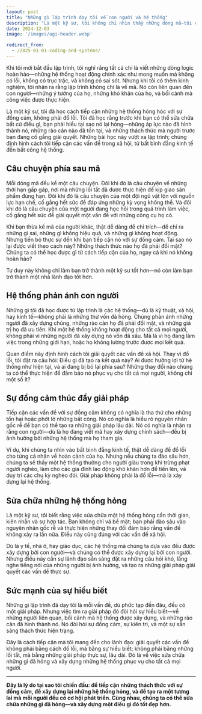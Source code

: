 ```yaml
---
layout: post
title: "Những gì lập trình dạy tôi về con người và hệ thống"
description: "Là một kỹ sư, tôi không chỉ nhìn thấy những dòng mã—tôi cố gắng hiểu bối cảnh: thời hạn, văn hóa và những thách thức của người đã viết nó. Quan điểm này định hình cách tôi giải quyết các vấn đề trong xã hội—với sự đồng cảm, không phải đổ lỗi, và tập trung vào việc sửa chữa những hệ thống hỏng hóc."
date: 2024-12-03
image: '/images/agi-header.webp'

redirect_from:
  - /2025-01-01-coding-and-systems/
---
```


Khi tôi mới bắt đầu lập trình, tôi nghĩ rằng tất cả chỉ là viết những dòng logic hoàn hảo—những hệ thống hoạt động chính xác như mong muốn mà không có lỗi, không có trục trặc, và không có sai sót. Nhưng khi tôi có thêm kinh nghiệm, tôi nhận ra rằng lập trình không chỉ là về mã. Nó còn liên quan đến con người—những ý tưởng của họ, những khó khăn của họ, và bối cảnh mà công việc được thực hiện.

Là một kỹ sư, tôi đã học cách tiếp cận những hệ thống hỏng hóc với sự đồng cảm, không phải đổ lỗi. Tôi đã học rằng trước khi bạn có thể sửa chữa bất cứ điều gì, bạn phải hiểu tại sao nó lại hỏng—những áp lực nào đã hình thành nó, những rào cản nào đã tồn tại, và những thách thức mà người trước bạn đang cố gắng giải quyết. Những bài học này vượt xa lập trình; chúng định hình cách tôi tiếp cận các vấn đề trong xã hội, từ bất bình đẳng kinh tế đến bất công hệ thống.

## Câu chuyện phía sau mã

Mỗi dòng mã đều kể một câu chuyện. Đôi khi đó là câu chuyện về những thời hạn gấp gáp, nơi mà những lối tắt đã được thực hiện để kịp giao sản phẩm đúng hạn. Đôi khi đó là câu chuyện của một đội ngũ vật lộn với nguồn lực hạn chế, cố gắng hết sức để đáp ứng những kỳ vọng không thể. Và đôi khi đó là câu chuyện của một người đang học hỏi trong quá trình làm việc, cố gắng hết sức để giải quyết một vấn đề với những công cụ họ có.

Khi bạn thừa kế mã của người khác, thật dễ dàng để chỉ trích—để chỉ ra những gì sai, những gì không hiệu quả, và những gì không hoạt động. Nhưng tiến bộ thực sự đến khi bạn tiếp cận nó với sự đồng cảm. Tại sao nó lại được viết theo cách này? Những thách thức nào họ đã phải đối mặt? Chúng ta có thể học được gì từ cách tiếp cận của họ, ngay cả khi nó không hoàn hảo?

Tư duy này không chỉ làm bạn trở thành một kỹ sư tốt hơn—nó còn làm bạn trở thành một nhà lãnh đạo tốt hơn.

## Hệ thống phản ánh con người

Những gì tôi đã học được từ lập trình là các hệ thống—dù là kỹ thuật, xã hội, hay kinh tế—không phải là những thứ vốn đã hỏng. Chúng phản ánh những người đã xây dựng chúng, những rào cản họ đã phải đối mặt, và những giá trị họ đã ưu tiên. Khi một hệ thống không hoạt động cho tất cả mọi người, không phải vì những người đã xây dựng nó vốn đã xấu. Mà là vì họ đang làm việc trong những giới hạn, hoặc họ không lường trước được mọi kết quả.

Quan điểm này định hình cách tôi giải quyết các vấn đề xã hội. Thay vì đổ lỗi, tôi đặt ra câu hỏi: Điều gì đã tạo ra kết quả này? Ai được hưởng lợi từ hệ thống như hiện tại, và ai đang bị bỏ lại phía sau? Những thay đổi nào chúng ta có thể thực hiện để đảm bảo nó phục vụ cho tất cả mọi người, không chỉ một số ít?

## Sự đồng cảm thúc đẩy giải pháp

Tiếp cận các vấn đề với sự đồng cảm không có nghĩa là tha thứ cho những tổn hại hoặc phớt lờ những bất công. Nó có nghĩa là hiểu rõ nguyên nhân gốc rễ để bạn có thể tạo ra những giải pháp lâu dài. Nó có nghĩa là nhận ra rằng con người—dù là họ đang viết mã hay xây dựng chính sách—đều bị ảnh hưởng bởi những hệ thống mà họ tham gia.

Ví dụ, khi chúng ta nhìn vào bất bình đẳng kinh tế, thật dễ dàng để đổ lỗi cho từng cá nhân về hoàn cảnh của họ. Nhưng nếu chúng ta đào sâu hơn, chúng ta sẽ thấy một hệ thống thưởng cho người giàu trong khi trừng phạt người nghèo, làm cho các gia đình lao động khó khăn hơn để tiến lên, và duy trì các chu kỳ nghèo đói. Giải pháp không phải là đổ lỗi—mà là xây dựng lại hệ thống.

## Sửa chữa những hệ thống hỏng

Là một kỹ sư, tôi biết rằng việc sửa chữa một hệ thống hỏng cần thời gian, kiên nhẫn và sự hợp tác. Bạn không chỉ vá bề mặt; bạn phải đào sâu vào nguyên nhân gốc rễ và thực hiện những thay đổi đảm bảo rằng vấn đề không xảy ra lần nữa. Điều này cũng đúng với các vấn đề xã hội.

Dù là y tế, nhà ở, hay giáo dục, các hệ thống mà chúng ta dựa vào đều được xây dựng bởi con người—và chúng có thể được xây dựng lại bởi con người. Nhưng điều này cần sự lãnh đạo sẵn sàng đặt ra những câu hỏi khó, lắng nghe tiếng nói của những người bị ảnh hưởng, và tạo ra những giải pháp giải quyết các vấn đề thực sự.

## Sức mạnh của sự hiểu biết

Những gì lập trình đã dạy tôi là mỗi vấn đề, dù phức tạp đến đâu, đều có một giải pháp. Nhưng việc tìm ra giải pháp đó đòi hỏi sự hiểu biết—về những người liên quan, bối cảnh mà hệ thống được xây dựng, và những rào cản đã hình thành nó. Nó đòi hỏi sự đồng cảm, sự kiên trì, và một sự sẵn sàng thách thức hiện trạng.

Đây là cách tiếp cận mà tôi mang đến cho lãnh đạo: giải quyết các vấn đề không phải bằng cách đổ lỗi, mà bằng sự hiểu biết; không phải bằng những lối tắt, mà bằng những giải pháp thực sự, lâu dài. Đó là về việc sửa chữa những gì đã hỏng và xây dựng những hệ thống phục vụ cho tất cả mọi người.

---

**Đây là lý do tại sao tôi chiến đấu: để tiếp cận những thách thức với sự đồng cảm, để xây dựng lại những hệ thống hỏng, và để tạo ra một tương lai mà mỗi người đều có cơ hội phát triển. Cùng nhau, chúng ta có thể sửa chữa những gì đã hỏng—và xây dựng một điều gì đó tốt đẹp hơn.**